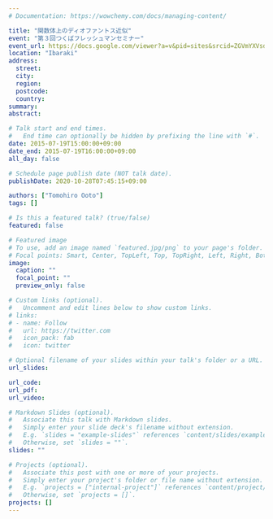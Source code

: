 ```yaml
---
# Documentation: https://wowchemy.com/docs/managing-content/

title: "関数体上のディオファントス近似"
event: "第３回つくばフレッシュマンセミナー"
event_url: https://docs.google.com/viewer?a=v&pid=sites&srcid=ZGVmYXVsdGRvbWFpbnxzaGltaWtlbnh8Z3g6NGUxNjM3N2YzNjM0MjU4Ng
location: "Ibaraki"
address:
  street:
  city:
  region:
  postcode:
  country:
summary:
abstract:

# Talk start and end times.
#   End time can optionally be hidden by prefixing the line with `#`.
date: 2015-07-19T15:00:00+09:00
date_end: 2015-07-19T16:00:00+09:00
all_day: false

# Schedule page publish date (NOT talk date).
publishDate: 2020-10-28T07:45:15+09:00

authors: ["Tomohiro Ooto"]
tags: []

# Is this a featured talk? (true/false)
featured: false

# Featured image
# To use, add an image named `featured.jpg/png` to your page's folder. 
# Focal points: Smart, Center, TopLeft, Top, TopRight, Left, Right, BottomLeft, Bottom, BottomRight.
image:
  caption: ""
  focal_point: ""
  preview_only: false

# Custom links (optional).
#   Uncomment and edit lines below to show custom links.
# links:
# - name: Follow
#   url: https://twitter.com
#   icon_pack: fab
#   icon: twitter

# Optional filename of your slides within your talk's folder or a URL.
url_slides:

url_code:
url_pdf:
url_video:

# Markdown Slides (optional).
#   Associate this talk with Markdown slides.
#   Simply enter your slide deck's filename without extension.
#   E.g. `slides = "example-slides"` references `content/slides/example-slides.md`.
#   Otherwise, set `slides = ""`.
slides: ""

# Projects (optional).
#   Associate this post with one or more of your projects.
#   Simply enter your project's folder or file name without extension.
#   E.g. `projects = ["internal-project"]` references `content/project/deep-learning/index.md`.
#   Otherwise, set `projects = []`.
projects: []
---
```

